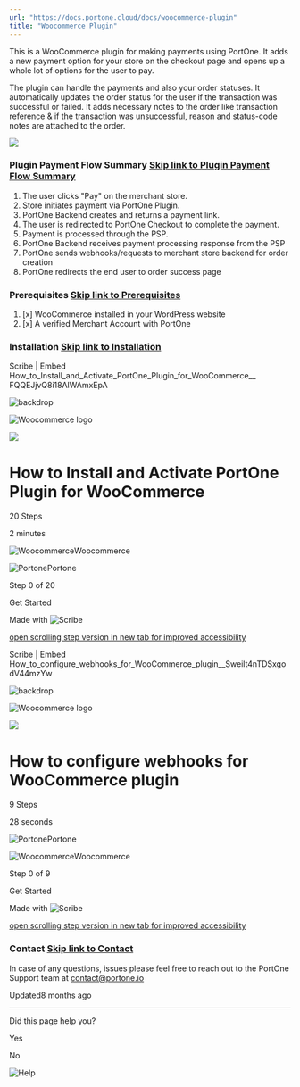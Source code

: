 ```yaml
---
url: "https://docs.portone.cloud/docs/woocommerce-plugin"
title: "Woocommerce Plugin"
---
```


This is a WooCommerce plugin for making payments using PortOne. It adds a new payment option for your store on the checkout page and opens up a whole lot of options for the user to pay.

The plugin can handle the payments and also your order statuses. It automatically updates the order status for the user if the transaction was successful or failed. It adds necessary notes to the order like transaction reference & if the transaction was unsuccessful, reason and status-code notes are attached to the order.

![](https://files.readme.io/521738db7b08b2f771948d9b7b41ef5ec595c59c3824e16006af177a6342bba1-Plugin_payment_flow.png)

### Plugin Payment Flow Summary   [Skip link to Plugin Payment Flow Summary](https://docs.portone.cloud/docs/woocommerce-plugin\#plugin-payment-flow-summary)

1. The user clicks "Pay" on the merchant store.
2. Store initiates payment via PortOne Plugin.
3. PortOne Backend creates and returns a payment link.
4. The user is redirected to PortOne Checkout to complete the payment.
5. Payment is processed through the PSP.
6. PortOne Backend receives payment processing response from the PSP
7. PortOne sends webhooks/requests to merchant store backend for order creation
8. PortOne redirects the end user to order success page

### Prerequisites   [Skip link to Prerequisites](https://docs.portone.cloud/docs/woocommerce-plugin\#prerequisites)

1. [x]  WooCommerce installed in your WordPress website
2. [x]  A verified Merchant Account with PortOne

### Installation   [Skip link to Installation](https://docs.portone.cloud/docs/woocommerce-plugin\#installation)

Scribe \| Embed How\_to\_Install\_and\_Activate\_PortOne\_Plugin\_for\_WooCommerce\_\_ FQQEJjvQ8i18AlWAmxEpA

![backdrop](https://scribehow.com/images/embedBackdrop.svg)

![Woocommerce logo](https://t1.gstatic.com/faviconV2?client=SOCIAL&type=FAVICON&fallback_opts=TYPE,SIZE,URL&url=https://woocommerce.com&size=64)

![](https://t1.gstatic.com/faviconV2?client=SOCIAL&type=FAVICON&fallback_opts=TYPE,SIZE,URL&url=https://woocommerce.com&size=64)

# How to Install and Activate PortOne Plugin for WooCommerce

20 Steps

2 minutes

![Woocommerce](https://t1.gstatic.com/faviconV2?client=SOCIAL&type=FAVICON&fallback_opts=TYPE,SIZE,URL&url=https://woocommerce.com&size=64)Woocommerce

![Portone](https://t1.gstatic.com/faviconV2?client=SOCIAL&type=FAVICON&fallback_opts=TYPE,SIZE,URL&url=https://portone.io&size=64)Portone

Step 0 of 20

Get Started

Made with
![Scribe](https://scribehow.com/images/logo-slate.svg)

[open scrolling step version in new tab for improved accessibility](https://scribehow.com/shared/How_to_Install_and_Activate_PortOne_Plugin_for_WooCommerce__-FQQEJjvQ8i18AlWAmxEpA)

Scribe \| Embed How\_to\_configure\_webhooks\_for\_WooCommerce\_plugin\_\_Sweilt4nTDSxgodV44mzYw

![backdrop](https://scribehow.com/images/embedBackdrop.svg)

![Woocommerce logo](https://t1.gstatic.com/faviconV2?client=SOCIAL&type=FAVICON&fallback_opts=TYPE,SIZE,URL&url=https://woocommerce.com&size=64)

![](https://t1.gstatic.com/faviconV2?client=SOCIAL&type=FAVICON&fallback_opts=TYPE,SIZE,URL&url=https://woocommerce.com&size=64)

# How to configure webhooks for WooCommerce plugin

9 Steps

28 seconds

![Portone](https://t1.gstatic.com/faviconV2?client=SOCIAL&type=FAVICON&fallback_opts=TYPE,SIZE,URL&url=https://portone.io&size=64)Portone

![Woocommerce](https://t1.gstatic.com/faviconV2?client=SOCIAL&type=FAVICON&fallback_opts=TYPE,SIZE,URL&url=https://woocommerce.com&size=64)Woocommerce

Step 0 of 9

Get Started

Made with
![Scribe](https://scribehow.com/images/logo-slate.svg)

[open scrolling step version in new tab for improved accessibility](https://scribehow.com/shared/How_to_configure_webhooks_for_WooCommerce_plugin__Sweilt4nTDSxgodV44mzYw)

### Contact   [Skip link to Contact](https://docs.portone.cloud/docs/woocommerce-plugin\#contact)

In case of any questions, issues please feel free to reach out to the PortOne Support team at [contact@portone.io](mailto:contact@portone.io)

Updated8 months ago

* * *

Did this page help you?

Yes

No

![Help](https://cdn.jsdelivr.net/gh/iamport-intl/portone-devx-chatbot-widget@production/public/chat-intro1.svg)